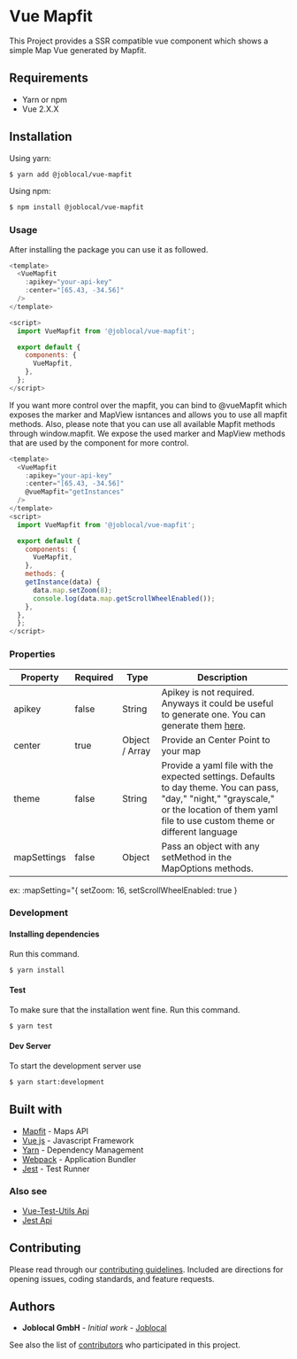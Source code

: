 # Vue Mapfit

This Project provides a SSR compatible vue component which shows a simple Map Vue generated by Mapfit.

## Requirements

- Yarn or npm
- Vue 2.X.X

## Installation

Using yarn:

```sh
$ yarn add @joblocal/vue-mapfit
```

Using npm:

```sh
$ npm install @joblocal/vue-mapfit
```

### Usage

After installing the package you can use it as followed.

```javascript
<template>
  <VueMapfit
    :apikey="your-api-key"
    :center="[65.43, -34.56]"
  />
</template>

<script>
  import VueMapfit from '@joblocal/vue-mapfit';

  export default {
    components: {
      VueMapfit,
    },
  };
</script>
```

If you want more control over the mapfit,
you can bind to @vueMapfit which exposes the marker and MapView isntances and allows you to use all mapfit methods.
Also, please note that you can use all available Mapfit methods through window.mapfit. We expose the used marker and MapView methods that are used by the component for more control.
```Javascript
<template>
  <VueMapfit
    :apikey="your-api-key"
    :center="[65.43, -34.56]"
    @vueMapfit="getInstances"
  />
</template>
<script>
  import VueMapfit from '@joblocal/vue-mapfit';

  export default {
    components: {
      VueMapfit,
    },
    methods: {
    getInstance(data) {
      data.map.setZoom(8);
      console.log(data.map.getScrollWheelEnabled());
    },
  },
  };
</script>
```

### Properties

| Property    | Required | Type           | Description                                                                                                                                                                                   |
| ----------- | -------- | -------------- | --------------------------------------------------------------------------------------------------------------------------------------------------------------------------------------------- |
| apikey      | false    | String         | Apikey is not required. Anyways it could be useful to generate one. You can generate them [here](https://mapfit.com).                                                                         |
| center      | true     | Object / Array | Provide an Center Point to your map                                                                                                                                                           |
| theme       | false    | String         | Provide a yaml file with the expected settings. Defaults to day theme. You can pass, "day," "night," "grayscale," or the location of them yaml file to use custom theme or different language |
| mapSettings | false    | Object         | Pass an object with any setMethod in the MapOptions methods.                                                                                                                                  |

ex: :mapSetting="{ setZoom: 16, setScrollWheelEnabled: true }

### Development

#### Installing dependencies

Run this command.

```sh
$ yarn install
```

#### Test

To make sure that the installation went fine. Run this command.

```sh
$ yarn test
```

#### Dev Server

To start the development server use

```sh
$ yarn start:development
```

## Built with

- [Mapfit](https://mapfit.com/) - Maps API
- [Vue js](http://www.vuejs.org) - Javascript Framework
- [Yarn](https://yarnpkg.com/lang/en/) - Dependency Management
- [Webpack](https://webpack.js.org/) - Application Bundler
- [Jest](https://facebook.github.io/jest/) - Test Runner

### Also see

- [Vue-Test-Utils Api](https://vue-test-utils.vuejs.org/en/api/)
- [Jest Api](https://facebook.github.io/jest/docs/en/api.html)

## Contributing

Please read through our [contributing guidelines](https://github.com/joblocal/vue-mapfit/blob/master/CONTRIBUTING.md). Included are directions for opening issues, coding standards, and feature requests.

## Authors

- **Joblocal GmbH** - _Initial work_ - [Joblocal](https://github.com/joblocal)

See also the list of [contributors](https://github.com/joblocal/vue-mapfit/contributors) who participated in this project.
